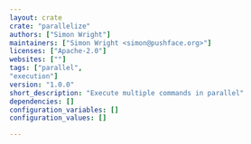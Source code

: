 ```yaml
---
layout: crate
crate: "parallelize"
authors: ["Simon Wright"]
maintainers: ["Simon Wright <simon@pushface.org>"]
licenses: ["Apache-2.0"]
websites: [""]
tags: ["parallel",
"execution"]
version: "1.0.0"
short_description: "Execute multiple commands in parallel"
dependencies: []
configuration_variables: []
configuration_values: []

---
```



